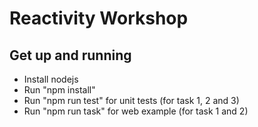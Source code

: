 Reactivity Workshop
===================

Get up and running
------------------

* Install nodejs
* Run "npm install"
* Run "npm run test<taskNo>" for unit tests (for task 1, 2 and 3)
* Run "npm run task<taskNo>" for web example (for task 1 and 2)
